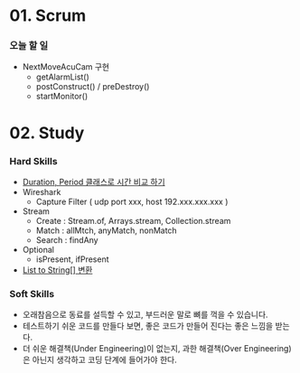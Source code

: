 # 01. Scrum

### 오늘 할 일

- NextMoveAcuCam 구현
    - getAlarmList()
    - postConstruct() / preDestroy()
    - startMonitor()

# 02. Study

### Hard Skills

- [Duration, Period 클래스로 시간 비교 하기](https://www.daleseo.com/java8-duration-period/)
- Wireshark
    - Capture Filter ( udp port xxx, host 192.xxx.xxx.xxx )
- Stream
    - Create : Stream.of, Arrays.stream, Collection.stream
    - Match : allMtch, anyMatch, nonMatch
    - Search : findAny
- Optional
    - isPresent, ifPresent
- [List<String> to String[] 변환](https://stackoverflow.com/questions/4042434/converting-arrayliststring-to-string-in-java)

### Soft Skills

- 오래참음으로 동료를 설득할 수 있고, 부드러운 말로 뼈를 꺽을 수 있습니다.
- 테스트하기 쉬운 코드를 만들다 보면, 좋은 코드가 만들어 진다는 좋은 느낌을 받는다.
- 더 쉬운 해결책(Under Engineering)이 없는지, 과한 해결책(Over Engineering)은 아닌지 생각하고 코딩 단계에 들어가야 한다.